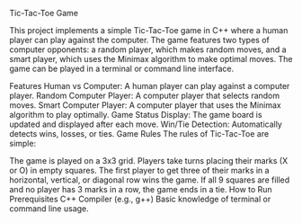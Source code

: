 Tic-Tac-Toe Game

This project implements a simple Tic-Tac-Toe game in C++ where a human player can play against the computer. The game features two types of computer opponents: a random player, which makes random moves, and a smart player, which uses the Minimax algorithm to make optimal moves. The game can be played in a terminal or command line interface.

Features
Human vs Computer: A human player can play against a computer player.
Random Computer Player: A computer player that selects random moves.
Smart Computer Player: A computer player that uses the Minimax algorithm to play optimally.
Game Status Display: The game board is updated and displayed after each move.
Win/Tie Detection: Automatically detects wins, losses, or ties.
Game Rules
The rules of Tic-Tac-Toe are simple:

The game is played on a 3x3 grid.
Players take turns placing their marks (X or O) in empty squares.
The first player to get three of their marks in a horizontal, vertical, or diagonal row wins the game.
If all 9 squares are filled and no player has 3 marks in a row, the game ends in a tie.
How to Run
Prerequisites
C++ Compiler (e.g., g++)
Basic knowledge of terminal or command line usage.

